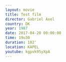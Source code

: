 ```yaml
---
layout: movie
title: Test film
director: Gabriel Axel
country: DK
year: 1987
date: 2017-04-20 00:00:00
time: 19u30
duration: 102'
location: KAPEL
youtube: kgpvk95yXpA
---
```

